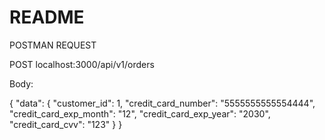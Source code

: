 # README

POSTMAN REQUEST

POST localhost:3000/api/v1/orders

Body:

{
    "data": {
        "customer_id": 1,
        "credit_card_number": "5555555555554444",
          "credit_card_exp_month": "12",
          "credit_card_exp_year": "2030",
          "credit_card_cvv": "123"
    }
}
